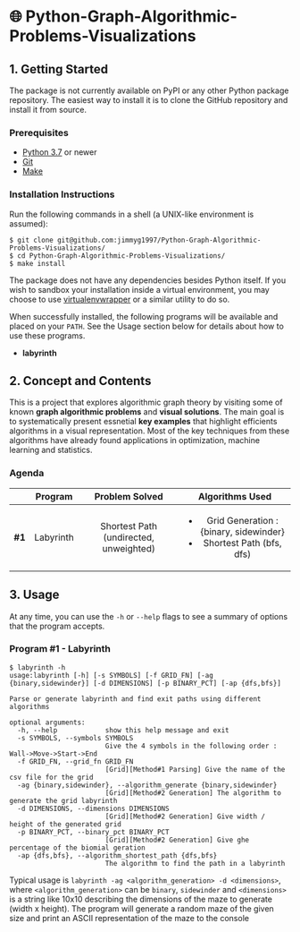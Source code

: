 # 🌐 Python-Graph-Algorithmic-Problems-Visualizations


## 1. Getting Started
The package is not currently available on PyPI or any other Python package repository. The easiest way to install it is to clone the GitHub repository and install it from source.

### Prerequisites
* [Python 3.7](https://www.python.org/downloads/) or newer
* [Git](https://git-scm.com/)
* [Make](https://www.gnu.org/software/make/)



### Installation Instructions
Run the following commands in a shell (a UNIX-like environment is assumed):

```
$ git clone git@github.com:jimmyg1997/Python-Graph-Algorithmic-Problems-Visualizations/
$ cd Python-Graph-Algorithmic-Problems-Visualizations/
$ make install
```
The package does not have any dependencies besides Python itself. If you wish to sandbox your installation inside a virtual environment, you may choose to use [virtualenvwrapper](https://virtualenvwrapper.readthedocs.io/en/latest/) or a similar utility to do so.

When successfully installed, the following programs will be available and placed on your `PATH`. See the Usage section below for details about how to use these programs.

* **labyrinth**






## 2. Concept and Contents

This is a project that explores algorithmic graph theory by visiting some of known **graph algorithmic problems** and **visual solutions**. The main goal is to systematically present essnetial **key examples** that highlight efficients algorithms in a visual representation. Most of the key techniques from these algorithms have already found applications in optimization, machine learning and statistics.
 
### Agenda

| | Program | Problem Solved | Algorithms Used|
|:-:|:-:|:-:|:-:|
| **#1** | Labyrinth | Shortest Path (undirected, unweighted) |  <ul><li>Grid Generation : {binary, sidewinder} </li><li>Shortest Path (bfs, dfs)</li></ul> |


## 3. Usage

At any time, you can use the `-h` or `--help` flags to see a summary of options that the program accepts.

### Program #1 - Labyrinth
```
$ labyrinth -h
usage:labyrinth [-h] [-s SYMBOLS] [-f GRID_FN] [-ag {binary,sidewinder}] [-d DIMENSIONS] [-p BINARY_PCT] [-ap {dfs,bfs}]

Parse or generate labyrinth and find exit paths using different algorithms

optional arguments:
  -h, --help            show this help message and exit
  -s SYMBOLS, --symbols SYMBOLS
                        Give the 4 symbols in the following order : Wall->Move->Start->End
  -f GRID_FN, --grid_fn GRID_FN
                        [Grid][Method#1 Parsing] Give the name of the csv file for the grid
  -ag {binary,sidewinder}, --algorithm_generate {binary,sidewinder}
                        [Grid][Method#2 Generation] The algorithm to generate the grid labyrinth
  -d DIMENSIONS, --dimensions DIMENSIONS
                        [Grid][Method#2 Generation] Give width / height of the generated grid
  -p BINARY_PCT, --binary_pct BINARY_PCT
                        [Grid][Method#2 Generation] Give ghe percentage of the biomial geration
  -ap {dfs,bfs}, --algorithm_shortest_path {dfs,bfs}
                        The algorithm to find the path in a labyrinth

```

Typical usage is `labyrinth -ag <algorithm_generation> -d <dimensions>`, where `<algorithm_generation>` can be `binary`, `sidewinder` and `<dimensions>` is a string like 10x10 describing the dimensions of the maze to generate (width x height). The program will generate a random maze of the given size and print an ASCII representation of the maze to the console
